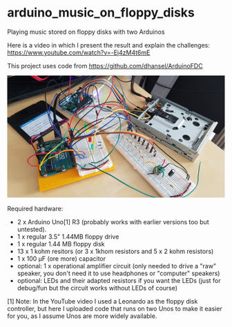 # arduino_music_on_floppy_disks
Playing music stored on floppy disks with two Arduinos

Here is a video in which I present the result and explain the challenges: https://www.youtube.com/watch?v=-Ej4zM4t6mE

This project uses code from https://github.com/dhansel/ArduinoFDC

![General overview](/images/overview.jpg?raw=true)

Required hardware:
* 2 x Arduino Uno[1] R3 (probably works with earlier versions too but untested).
* 1 x regular 3.5" 1.44MB floppy drive
* 1 x regular 1.44 MB floppy disk
* 13 x 1 kohm resitors (or 3 x 1khom resistors and 5 x 2 kohm resistors)
* 1 x 100 µF (ore more) capacitor
* optional: 1 x operational amplifier circuit (only needed to drive a "raw" speaker, you don't need it to use headphones or "computer" speakers)
* optional: LEDs and their adapted resistors if you want the LEDs (just for debug/fun but the circuit works without LEDs of course)

[1] Note: In the YouTube video I used a Leonardo as the floppy disk controller, but here I uploaded code that runs on two Unos to make it easier for you, as I assume Unos are more widely available.
